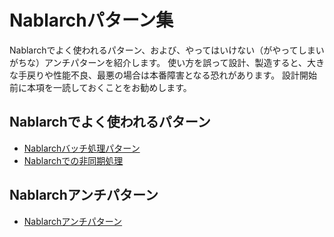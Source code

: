 # Nablarchパターン集

Nablarchでよく使われるパターン、および、やってはいけない（がやってしまいがちな）アンチパターンを紹介します。
使い方を誤って設計、製造すると、大きな手戻りや性能不良、最悪の場合は本番障害となる恐れがあります。
設計開始前に本項を一読しておくことをお勧めします。

## Nablarchでよく使われるパターン

- [Nablarchバッチ処理パターン](./Nablarchバッチ処理パターン.md)
- [Nablarchでの非同期処理](./Nablarchでの非同期処理.md)

## Nablarchアンチパターン

- [Nablarchアンチパターン](Nablarchアンチパターン.md)
